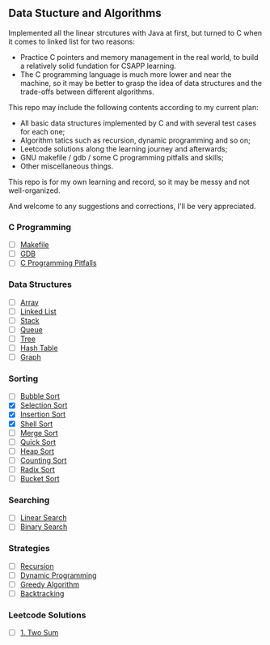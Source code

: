 ## Data Stucture and Algorithms

Implemented all the linear strcutures with Java at first, but turned to C when it comes to linked list for two reasons:

- Practice C pointers and memory management in the real world, to build a relatively solid fundation for CSAPP learning.
- The C programming language is much more lower and near the machine, so it may be better to grasp the idea of data structures and the trade-offs between different algorithms.

This repo may include the following contents according to my current plan:

- All basic data structures implemented by C and with several test cases for each one;
- Algorithm tatics such as recursion, dynamic programming and so on;
- Leetcode solutions along the learning journey and afterwards;
- GNU makefile / gdb / some C programming pitfalls and skills;
- Other miscellaneous things.

This repo is for my own learning and record, so it may be messy and not well-organized.

And welcome to any suggestions and corrections, I'll be very appreciated.

### C Programming

- [ ] [Makefile](./C/makefile/README.md)
- [ ] [GDB](./C/gdb/README.md)
- [ ] [C Programming Pitfalls](./C/c-programming-pitfalls/README.md)

### Data Structures

- [ ] [Array](./array/README.md)
- [ ] [Linked List](./linkedlist/README.md)
- [ ] [Stack](./stack/README.md)
- [ ] [Queue](./queue/README.md)
- [ ] [Tree](./tree/README.md)
- [ ] [Hash Table](./hashtable/README.md)
- [ ] [Graph](./graph/README.md)

### Sorting

- [ ] [Bubble Sort](./sorting/bubble/README.md)
- [x] [Selection Sort](./sorting/selection/README.md)
- [x] [Insertion Sort](./sorting/insertion/README.md)
- [x] [Shell Sort](./sorting/shell/README.md)
- [ ] [Merge Sort](./sorting/merge/README.md)
- [ ] [Quick Sort](./sorting/quick/README.md)
- [ ] [Heap Sort](./sorting/heap/README.md)
- [ ] [Counting Sort](./sorting/counting/README.md)
- [ ] [Radix Sort](./sorting/radix/README.md)
- [ ] [Bucket Sort](./sorting/bucket/README.md)

### Searching

- [ ] [Linear Search](./searching/linear/README.md)
- [ ] [Binary Search](./searching/binary/README.md)

### Strategies

- [ ] [Recursion](./recursion/README.md)
- [ ] [Dynamic Programming](./dynamicprogramming/README.md)
- [ ] [Greedy Algorithm](./greedy/README.md)
- [ ] [Backtracking](./backtracking/README.md)

### Leetcode Solutions

- [ ] [1. Two Sum](./leetcode/1.two-sum/README.md)

